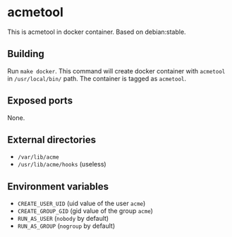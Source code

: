 # acmetool

This is acmetool in docker container.
Based on debian:stable.

## Building

Run `make docker`. This command will create docker container with `acmetool`
in `/usr/local/bin/` path. The container is tagged as `acmetool`.

## Exposed ports

None.

## External directories

* `/var/lib/acme`
* `/usr/lib/acme/hooks` (useless)

## Environment variables

* `CREATE_USER_UID` (uid value of the user `acme`)
* `CREATE_GROUP_GID` (gid value of the group `acme`)
* `RUN_AS_USER` (`nobody` by default)
* `RUN_AS_GROUP` (`nogroup` by default)
